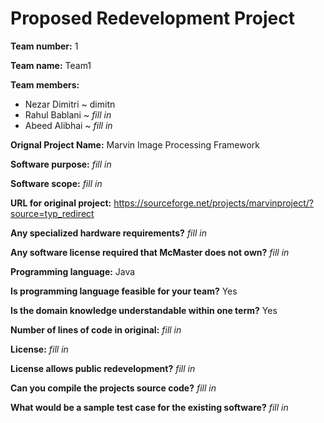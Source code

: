 # Proposed Redevelopment Project

**Team number:** 
1

**Team name:** 
Team1

**Team members:** 
  * Nezar Dimitri ~ dimitn
  * Rahul Bablani ~ *fill in*
  * Abeed Alibhai ~ *fill in*

**Orignal Project Name:** 
Marvin Image Processing Framework

**Software purpose:** 
*fill in*

**Software scope:** 
*fill in*

**URL for original project:** 
https://sourceforge.net/projects/marvinproject/?source=typ_redirect

**Any specialized hardware requirements?** 
*fill in*

**Any software license required that McMaster does not own?** 
*fill in*

**Programming language:** 
Java

**Is programming language feasible for your team?** 
Yes

**Is the domain knowledge understandable within one term?** 
Yes

**Number of lines of code in original:** 
*fill in*

**License:** 
*fill in*

**License allows public redevelopment?** 
*fill in*

**Can you compile the projects source code?** 
*fill in*

**What would be a sample test case for the existing software?** 
*fill in*
